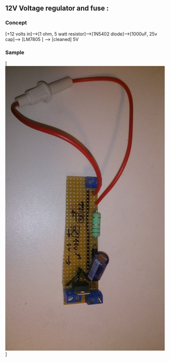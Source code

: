## 12V Voltage regulator and fuse : 

### Concept
[+12 volts in]-->[1 ohm, 5 watt resistor]-->[1N5402 diode]-->[1000uF, 25v cap]--> [LM7805 ] --> [cleaned] 5V

### Sample
[![N|Solid](https://github.com/nliaudat/robot-drummer/raw/master/Img_Vid/12V_voltage_regulator.jpg)]
